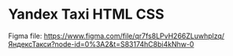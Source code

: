 # Yandex Taxi HTML CSS
Figma file: https://www.figma.com/file/qr7fs8LPvH266ZLuwhplzq/ЯндексТакси?node-id=0%3A2&t=S83174hC8bi4kNhw-0